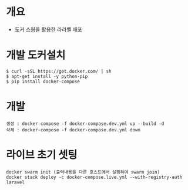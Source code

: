 # 개요
- 도커 스웜을 활용한 라라벨 배포

# 개발 도커설치
```
$ curl -sSL https://get.docker.com/ | sh
$ apt-get install -y python-pip
$ pip install docker-compose
```

# 개발
```
생성 : docker-compose -f docker-compose.dev.yml up --build -d
삭제 : docker-compose -f docker-compose.dev.yml down
```

# 라이브 초기 셋팅
```
docker swarm init (출력내용을 다른 호스트에서 실행하여 swarm join)
docker stack deploy -c docker-compose.live.yml --with-registry-auth laravel
```
